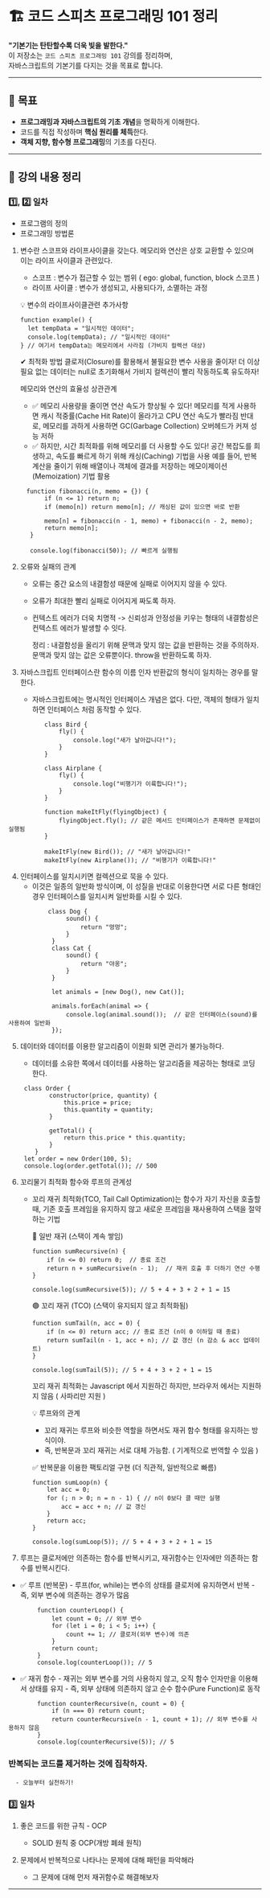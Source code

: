 # 🏗 코드 스피츠 프로그래밍 101 정리

**"기본기는 탄탄할수록 더욱 빛을 발한다."**  
이 저장소는 `코드 스피츠 프로그래밍 101` 강의를 정리하며,  
자바스크립트의 기본기를 다지는 것을 목표로 합니다.

---

## 📌 목표
- **프로그래밍과 자바스크립트의 기초 개념**을 명확하게 이해한다.
- 코드를 직접 작성하며 **핵심 원리를 체득**한다.
- **객체 지향, 함수형 프로그래밍**의 기초를 다진다.

---

## 📖 강의 내용 정리   

### 1️⃣, 2️⃣ 일차
- 프로그램의 정의
- 프로그래밍 방법론
1.  변수란 스코프와 라이프사이클을 갖는다. 메모리와 연산은 상호 교환할 수 있으며 이는 라이프 사이클과 관련있다.
     - 스코프 : 변수가 접근할 수 있는 범위 ( ego: global, function, block 스코프 )
     - 라이프 사이클 : 변수가 생성되고, 사용되다가, 소멸하는 과정
    
     💡 변수의 라이프사이클관련 추가사항
      ```
      function example() {
        let tempData = "일시적인 데이터";
        console.log(tempData); // "일시적인 데이터"
      } // 여기서 tempData는 메모리에서 사라짐 (가비지 컬렉션 대상)
      ```

      ✔ 최적화 방법
      클로저(Closure)를 활용해서 불필요한 변수 사용을 줄이자!
      더 이상 필요 없는 데이터는 null로 초기화해서 가비지 컬렉션이 빨리 작동하도록 유도하자!

      메모리와 연산의 효율성 상관관계
      - ✅ 메모리 사용량을 줄이면 연산 속도가 향상될 수 있다!
      메모리를 적게 사용하면 캐시 적중률(Cache Hit Rate)이 올라가고 CPU 연산 속도가 빨라짐
      반대로, 메모리를 과하게 사용하면 GC(Garbage Collection) 오버헤드가 커져 성능 저하
      - ✅ 하지만, 시간 최적화를 위해 메모리를 더 사용할 수도 있다!
      공간 복잡도를 희생하고, 속도를 빠르게 하기 위해 캐싱(Caching) 기법을 사용
      예를 들어, 반복 계산을 줄이기 위해 배열이나 객체에 결과를 저장하는 메모이제이션(Memoization) 기법 활용

```
     function fibonacci(n, memo = {}) {
          if (n <= 1) return n;
          if (memo[n]) return memo[n]; // 캐싱된 값이 있으면 바로 반환
      
          memo[n] = fibonacci(n - 1, memo) + fibonacci(n - 2, memo);
          return memo[n];
      }
      
      console.log(fibonacci(50)); // 빠르게 실행됨
```
       
  2. 오류와 실패의 관계
      - 오류는 중간 요소의 내결함성 때문에 실패로 이어지지 않을 수 있다. 
      - 오류가 최대한 빨리 실패로 이어지게 짜도록 하자.
      - 컨텍스트 에러가 더욱 치명적 -> 신뢰성과 안정성을 키우는 형태의 내결함성은 컨텍스트 에러가 발생할 수 잇다.
    
        정리 : 내결함성을 올리기 위해 문맥과 맞지 않는 값을 반환하는 것을 주의하자. 문맥과 맞지 않는 값은 오류뿐이다. throw을 반환하도록 하자.
        
        
  3. 자바스크립트 인터페이스란 함수의 이름 인자 반환값의 형식이 일치하는 경우를 말한다.
     - 자바스크립트에는 명시적인 인터페이스 개념은 없다. 다만, 객체의 형태가 일치하면 인터페이스 처럼 동작할 수 있다.
       
```
          class Bird {
              fly() {
                  console.log("새가 날아갑니다!");
              }
          }
          
          class Airplane {
              fly() {
                  console.log("비행기가 이륙합니다!");
              }
          }
          
          function makeItFly(flyingObject) {
              flyingObject.fly(); // 같은 메서드 인터페이스가 존재하면 문제없이 실행됨
          }
          
          makeItFly(new Bird()); // "새가 날아갑니다!"
          makeItFly(new Airplane()); // "비행기가 이륙합니다!"
```
      
  4. 인터페이스를 일치시키면 컬렉션으로 묵을 수 있다.
     - 이것은 일종의 일반화 방식이며, 이 성질을 반대로 이용한다면 서로 다른 형태인 경우 인터페이스를 일치시켜 일반화를 시킬 수 있다.
       
```
           class Dog {
                sound() {
                    return "멍멍";
                }
            }
            class Cat {
                sound() {
                    return "야옹";
                }
            }
            
            let animals = [new Dog(), new Cat()];
            
            animals.forEach(animal => {
                console.log(animal.sound());  // 같은 인터페이스(sound)를 사용하여 일반화
            });
```
       
  5. 데이터와 데이터를 이용한 알고리즘이 이원화 되면 관리가 불가능하다.
     - 데이터를 소유한 쪽에서 데이터를 사용하는 알고리즘을 제공하는 형태로 코딩한다.
       
      ```
       class Order {
              constructor(price, quantity) {
                  this.price = price;
                  this.quantity = quantity;
              }
          
              getTotal() {
                  return this.price * this.quantity;
              }
          }
       let order = new Order(100, 5);
       console.log(order.getTotal()); // 500
      ```

 6. 꼬리물기 최적화 함수와 루프의 관계성
    - 꼬리 재귀 최적화(TCO, Tail Call Optimization)는 함수가 자기 자신을 호출할 때, 기존 호출 프레임을 유지하지 않고 새로운 프레임을 재사용하여 스택을 절약하는 기법

       🔴 일반 재귀 (스택이 계속 쌓임)
       
      ```
      function sumRecursive(n) {
          if (n <= 0) return 0;  // 종료 조건
          return n + sumRecursive(n - 1);  // 재귀 호출 후 더하기 연산 수행
      }
      
      console.log(sumRecursive(5)); // 5 + 4 + 3 + 2 + 1 = 15
      ```

      🟢 꼬리 재귀 (TCO) (스택이 유지되지 않고 최적화됨)
  
      ```
      function sumTail(n, acc = 0) {
          if (n <= 0) return acc; // 종료 조건 (n이 0 이하일 때 종료)
          return sumTail(n - 1, acc + n); // 값 갱신 (n 감소 & acc 업데이트)
      }
      
      console.log(sumTail(5)); // 5 + 4 + 3 + 2 + 1 = 15
      ```

      꼬리 재귀 최적화는 Javascript 에서 지원하긴 하지만, 브라우저 에서는 지원하지 않음 ( 사파리만 지원 )

      💡 루프와의 관계
      - 꼬리 재귀는 루프와 비슷한 역할을 하면서도 재귀 함수 형태를 유지하는 방식이야.
      - 즉, 반복문과 꼬리 재귀는 서로 대체 가능함. ( 기계적으로 번역할 수 있음 )

      ✅ 반복문을 이용한 팩토리얼 구현 (더 직관적, 일반적으로 빠름)
  
      ```
      function sumLoop(n) {
          let acc = 0;
          for (; n > 0; n = n - 1) { // n이 0보다 클 때만 실행
              acc = acc + n; // 값 갱신
          }
          return acc;
      }
      
      console.log(sumLoop(5)); // 5 + 4 + 3 + 2 + 1 = 15
      ```

7. 루프는 클로저에만 의존하는 함수를 반복시키고, 재귀함수는 인자에만 의존하는 함수를 반복시킨다.
   
- ✅ 루프 (반복문)
         - 루프(for, while)는 변수의 상태를 클로저에 유지하면서 반복
         - 즉, 외부 변수에 의존하는 경우가 많음
     
```
        function counterLoop() {
            let count = 0; // 외부 변수
            for (let i = 0; i < 5; i++) {
                count += 1; // 클로저(외부 변수)에 의존
            }
            return count;
        }
        console.log(counterLoop()); // 5
```

- ✅ 재귀 함수
        - 재귀는 외부 변수를 거의 사용하지 않고, 오직 함수 인자만을 이용해서 상태를 유지
        - 즉, 외부 상태에 의존하지 않고 순수 함수(Pure Function)로 동작
```
        function counterRecursive(n, count = 0) {
            if (n === 0) return count;
            return counterRecursive(n - 1, count + 1); // 외부 변수를 사용하지 않음
        }
        console.log(counterRecursive(5)); // 5
 ```

        
 ### 반복되는 코드를 제거하는 것에 집착하자.
      - 오늘부터 실천하기!


  ### 3️⃣ 일차

1. 좋은 코드를 위한 규칙 - OCP
   - SOLID 원칙 중 OCP(개방 폐쇄 원칙)

2. 문제에서 반복적으로 나타나는 문제에 대해 패턴을 파악해라
   - 그 문제에 대해 먼저 재귀함수로 해결해보자
  

---

